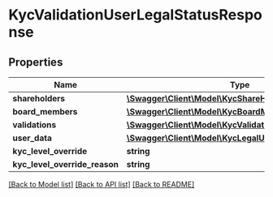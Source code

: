 # KycValidationUserLegalStatusResponse

## Properties
Name | Type | Description | Notes
------------ | ------------- | ------------- | -------------
**shareholders** | [**\Swagger\Client\Model\KycShareHolderContainerDto[]**](KycShareHolderContainerDto.md) |  | [optional] 
**board_members** | [**\Swagger\Client\Model\KycBoardMemberContainerDto[]**](KycBoardMemberContainerDto.md) |  | [optional] 
**validations** | [**\Swagger\Client\Model\KycValidationPerLevelStatus[]**](KycValidationPerLevelStatus.md) |  | [optional] 
**user_data** | [**\Swagger\Client\Model\KycLegalUserDataDto**](KycLegalUserDataDto.md) |  | [optional] 
**kyc_level_override** | **string** |  | [optional] 
**kyc_level_override_reason** | **string** |  | [optional] 

[[Back to Model list]](../README.md#documentation-for-models) [[Back to API list]](../README.md#documentation-for-api-endpoints) [[Back to README]](../README.md)


